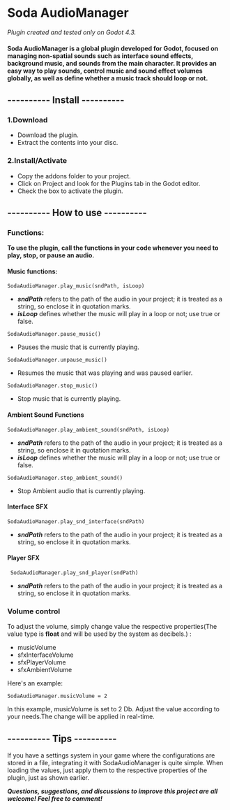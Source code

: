 # Soda AudioManager
*Plugin created and tested only on Godot 4.3.*

#### Soda AudioManager is a global plugin developed for Godot, focused on managing non-spatial sounds such as interface sound effects, background music, and sounds from the main character. It provides an easy way to play sounds, control music and sound effect volumes globally, as well as define whether a music track should loop or not.

## ---------- Install ----------

### 1.Download

- Download the plugin.
- Extract the contents into your disc.

### 2.Install/Activate

- Copy the addons folder to your project.
- Click on Project and look for the Plugins  tab in the Godot editor.
- Check the box to activate the plugin.

## ---------- How to use ----------

### Functions:
**To use the plugin, call the functions in your code whenever you need to play, stop, or pause an audio.**

#### Music functions:
```
SodaAudioManager.play_music(sndPath, isLoop)
```
+ ***sndPath*** refers to the path of the audio in your project; it is treated as a string, so enclose it in quotation marks.
+ ***isLoop*** defines whether the music will play in a loop or not; use true or false.

```
SodaAudioManager.pause_music()
```
- Pauses the music that is currently playing.

```
SodaAudioManager.unpause_music()
```
- Resumes the music that was playing and was paused earlier.

```
SodaAudioManager.stop_music()
```
- Stop music that is currently playing.
	
#### Ambient Sound Functions
```
SodaAudioManager.play_ambient_sound(sndPath, isLoop)
```
- ***sndPath*** refers to the path of the audio in your project; it is treated as a string, so enclose it in quotation marks.
- ***isLoop*** defines whether the music will play in a loop or not; use true or false.
	
```
SodaAudioManager.stop_ambient_sound()
```
- Stop Ambient audio that is currently playing.

#### Interface SFX
```
SodaAudioManager.play_snd_interface(sndPath)
```
- ***sndPath*** refers to the path of the audio in your project; it is treated as a string, so enclose it in quotation marks.
	
#### Player SFX
 ```
  SodaAudioManager.play_snd_player(sndPath)
 ```
- ***sndPath*** refers to the path of the audio in your project; it is treated as a string, so enclose it in quotation marks.
	
### Volume control
To adjust the volume, simply change value the respective properties(The value type is **float** and will be used by the system as decibels.) :

- musicVolume
- sfxInterfaceVolume
- sfxPlayerVolume
- sfxAmbientVolume

Here's an example:
``` 
SodaAudioManager.musicVolume = 2
```
In this example, musicVolume is set to 2 Db. Adjust the value according to your needs.The change will be applied in real-time.

## ---------- Tips ----------
If you have a settings system in your game where the configurations are stored in a file, integrating it with SodaAudioManager is quite simple. When loading the values, just apply them to the respective properties of the plugin, just as shown earlier.

***Questions, suggestions, and discussions to improve this project are all welcome! Feel free to comment!***
